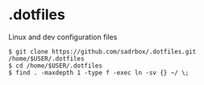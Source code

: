 # .dotfiles
Linux and dev configuration files

```console
$ git clone https://github.com/sadrbox/.dotfiles.git /home/$USER/.dotfiles
$ cd /home/$USER/.dotfiles
$ find . -maxdepth 1 -type f -exec ln -sv {} ~/ \;
```
